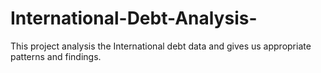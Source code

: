 # International-Debt-Analysis-
This project analysis the International debt data and gives us appropriate patterns and findings.
